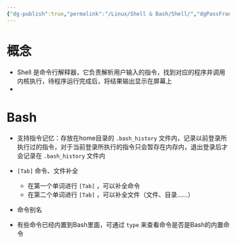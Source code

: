 ```yaml
---
{"dg-publish":true,"permalink":"/Linux/Shell & Bash/Shell/","dgPassFrontmatter":true,"created":"2025-05-29T11:46:39.432+08:00","updated":"2025-06-17T11:29:32.494+08:00"}
---
```



# 概念

- Shell 是命令行解释器，它负责解析用户输入的指令，找到对应的程序并调用内核执行，待程序运行完成后，将结果输出显示在屏幕上
- 

#  Bash

- 支持指令记忆：存放在home目录的 `.bash_history` 文件内，记录以前登录所执行过的指令，对于当前登录所执行的指令只会暂存在内存内，退出登录后才会记录在 `.bash_history` 文件内

- `[Tab]` 命令、文件补全
	- 在第一个单词进行 `[Tab]` ，可以补全命令
	- 在第二个单词进行 `[Tab]` ，可以补全文件（文件、目录……）
- 命令别名

- 有些命令已经内置到Bash里面，可通过 `type` 来查看命令是否是Bash的内置命令




